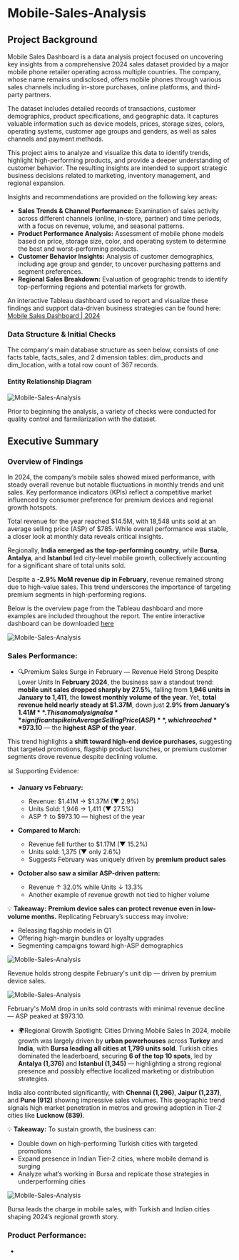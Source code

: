 # Mobile-Sales-Analysis

## Project Background
Mobile Sales Dashboard is a data analysis project focused on uncovering key insights from a comprehensive 2024 sales dataset provided by a major mobile phone retailer operating across multiple countries. The company, whose name remains undisclosed, offers mobile phones through various sales channels including in-store purchases, online platforms, and third-party partners.

The dataset includes detailed records of transactions, customer demographics, product specifications, and geographic data. It captures valuable information such as device models, prices, storage sizes, colors, operating systems, customer age groups and genders, as well as sales channels and payment methods.

This project aims to analyze and visualize this data to identify trends, highlight high-performing products, and provide a deeper understanding of customer behavior. The resulting insights are intended to support strategic business decisions related to marketing, inventory management, and regional expansion.

Insights and recommendations are provided on the following key areas:
- **Sales Trends & Channel Performance:** Examination of sales activity across different channels (online, in-store, partner) and time periods, with a focus on revenue, volume, and seasonal patterns.
- **Product Performance Analysis:** Assessment of mobile phone models based on price, storage size, color, and operating system to determine the best and worst-performing products.
- **Customer Behavior Insights:** Analysis of customer demographics, including age group and gender, to uncover purchasing patterns and segment preferences.
- **Regional Sales Breakdown:** Evaluation of geographic trends to identify top-performing regions and potential markets for growth.

An interactive Tableau dashboard used to report and visualize these findings and support data-driven business strategies can be found here: 
[Mobile Sales Dashboard | 2024](https://public.tableau.com/views/MobileSalesDashboard2024/SalesDashboard?:language=en-US&:sid=&:redirect=auth&:display_count=n&:origin=viz_share_link)

### Data Structure & Initial Checks
The company's main database structure as seen below, consists of one facts table, facts_sales, and 2 dimension tables: dim_products and dim_location, with a total row count of 367 records.

#### Entity Relationship Diagram
![Mobile-Sales-Analysis](Entity_Relationship_Diagram.JPG)

Prior to beginning the analysis, a variety of checks were conducted for quality control and farmilarization with the dataset.

## Executive Summary
### Overview of Findings
In 2024, the company’s mobile sales showed mixed performance, with steady overall revenue but notable fluctuations in monthly trends and unit sales. Key performance indicators (KPIs) reflect a competitive market influenced by consumer preference for premium devices and regional growth hotspots.

Total revenue for the year reached $14.5M, with 18,548 units sold at an average selling price (ASP) of $785. While overall performance was stable, a closer look at monthly data reveals critical insights.

Regionally, **India emerged as the top-performing country**, while **Bursa**, **Antalya**, and **Istanbul** led city-level mobile growth, collectively accounting for a significant share of total units sold.

Despite a **-2.9% MoM revenue dip in February**, revenue remained strong due to high-value sales. This trend underscores the importance of targeting premium segments in high-performing regions.

Below is the overview page from the Tableau dashboard and more examples are included throughout the report. The entire interactive dashboard can be downloaded [here](https://public.tableau.com/views/MobileSalesDashboard2024/SalesDashboard?:language=en-US&:sid=&:redirect=auth&:display_count=n&:origin=viz_share_link)

![Mobile-Sales-Analysis](sales_dashboard.jpg)

### Sales Performance:
- 🔍Premium Sales Surge in February — Revenue Held Strong Despite Lower Units
In **February 2024**, the business saw a standout trend: **mobile unit sales dropped sharply by 27.5%**, falling from **1,946 units in January to 1,411**, the **lowest monthly volume of the year**. Yet, **total revenue held nearly steady at $1.37M**, down just **2.9% from January’s $1.41M**. This anomaly signals a **significant spike in Average Selling Price (ASP)**, which reached **$973.10** — the **highest ASP of the year**.

This trend highlights a **shift toward high-end device purchases**, suggesting that targeted promotions, flagship product launches, or premium customer segments drove revenue despite declining volume.

📊 Supporting Evidence:
- **January vs February:**
  - Revenue: $1.41M → $1.37M (▼ 2.9%)
  - Units Sold: 1,946 → 1,411 (▼ 27.5%)
  - ASP ↑ to $973.10 — highest of the year

- **Compared to March:**
  - Revenue fell further to $1.17M (▼ 15.2%)
  - Units sold: 1,375 (▼ only 2.6%)
  - Suggests February was uniquely driven by **premium product sales**

- **October also saw a similar ASP-driven pattern:**
  - Revenue ↑ 32.0% while Units ↓ 13.3%
  - Another example of revenue growth not tied to higher volume

💡 **Takeaway:**
**Premium device sales can protect revenue even in low-volume months.** Replicating February’s success may involve:
- Releasing flagship models in Q1
- Offering high-margin bundles or loyalty upgrades
- Segmenting campaigns toward high-ASP demographics

![Mobile-Sales-Analysis](monthly_revenue.JPG)

Revenue holds strong despite February's unit dip — driven by premium device sales.

![Mobile-Sales-Analysis](MoM_Growth.JPG)

February's MoM drop in units sold contrasts with minimal revenue decline — ASP peaked at $973.10.

- 🌍Regional Growth Spotlight: Cities Driving Mobile Sales
In 2024, mobile growth was largely driven by **urban powerhouses** across **Turkey** and **India**, with **Bursa leading all cities at 1,799 units sold**. Turkish cities dominated the leaderboard, securing **6 of the top 10 spots**, led by **Antalya (1,376)** and **Istanbul (1,345)** — highlighting a strong regional presence and possibly effective localized marketing or distribution strategies.

India also contributed significantly, with **Chennai (1,296)**, **Jaipur (1,237)**, and **Pune (912)** showing impressive sales volumes. This geographic trend signals high market penetration in metros and growing adoption in Tier-2 cities like **Lucknow (839)**.


💡 **Takeaway:**
To sustain growth, the business can:
- Double down on high-performing Turkish cities with targeted promotions
- Expand presence in Indian Tier-2 cities, where mobile demand is surging
- Analyze what’s working in Bursa and replicate those strategies in underperforming cities

![Mobile-Sales-Analysis](Top_10_Cities.JPG)

Bursa leads the charge in mobile sales, with Turkish and Indian cities shaping 2024’s regional growth story.

### Product Performance:
- 
